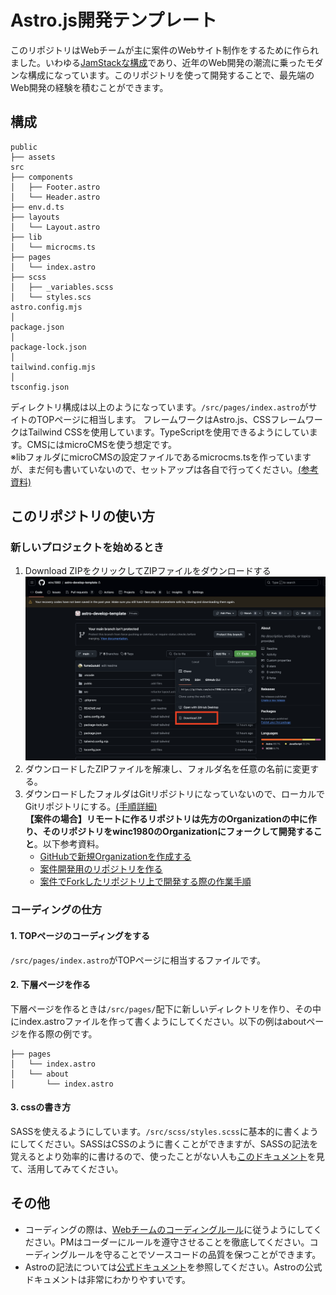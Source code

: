 # Astro.js開発テンプレート
このリポジトリはWebチームが主に案件のWebサイト制作をするために作られました。いわゆる[JamStackな構成](https://blog.microcms.io/jamstack-introduction/)であり、近年のWeb開発の潮流に乗ったモダンな構成になっています。このリポジトリを使って開発することで、最先端のWeb開発の経験を積むことができます。

## 構成
```
public
├── assets
src
├── components
│   ├── Footer.astro
│   └── Header.astro
├── env.d.ts
├── layouts
│   └── Layout.astro
├── lib
│   └── microcms.ts
├── pages
│   └── index.astro
├── scss
│   ├── _variables.scss
│   └── styles.scs
astro.config.mjs
│
package.json
│
package-lock.json
│
tailwind.config.mjs
│
tsconfig.json
```
ディレクトリ構成は以上のようになっています。``/src/pages/index.astro``がサイトのTOPページに相当します。
フレームワークはAstro.js、CSSフレームワークはTailwind CSSを使用しています。TypeScriptを使用できるようにしています。CMSにはmicroCMSを使う想定です。<br />
※libフォルダにmicroCMSの設定ファイルであるmicrocms.tsを作っていますが、まだ何も書いていないので、セットアップは各自で行ってください。[(参考資料)](https://blog.microcms.io/astro-microcms-introduction/)

## このリポジトリの使い方
### 新しいプロジェクトを始めるとき
1. Download ZIPをクリックしてZIPファイルをダウンロードする![](/public/assets/capture1.png)
2. ダウンロードしたZIPファイルを解凍し、フォルダ名を任意の名前に変更する。
3. ダウンロードしたフォルダはGitリポジトリになっていないので、ローカルでGitリポジトリにする。[(手順詳細)](https://quartz-broker-36d.notion.site/Git-git-init-12155209844380dc9dedc04db34f84fa?pvs=4)<br />**【案件の場合】リモートに作るリポジトリは先方のOrganizationの中に作り、そのリポジトリをwinc1980のOrganizationにフォークして開発すること**。以下参考資料。
   * [GitHubで新規Organizationを作成する](https://quartz-broker-36d.notion.site/GitHub-Organization-1215520984438061895cfa08978cbbf0?pvs=4)
   * [案件開発用のリポジトリを作る](https://quartz-broker-36d.notion.site/121552098443805bb20bc406c8b31fb6?pvs=4)
   * [案件でForkしたリポジトリ上で開発する際の作業手順](https://quartz-broker-36d.notion.site/Fork-12255209844380af8a45c299a2a44f3d?pvs=4)

### コーディングの仕方
#### 1. TOPページのコーディングをする
``/src/pages/index.astro``がTOPページに相当するファイルです。
#### 2. 下層ページを作る
下層ページを作るときは``/src/pages/``配下に新しいディレクトリを作り、その中にindex.astroファイルを作って書くようにしてください。以下の例はaboutページを作る際の例です。
```
├── pages
│   └── index.astro
│   └── about
│       └── index.astro
``` 
#### 3. cssの書き方
SASSを使えるようにしています。``/src/scss/styles.scss``に基本的に書くようにしてください。SASSはCSSのように書くことができますが、SASSの記法を覚えるとより効率的に書けるので、使ったことがない人も[このドキュメント]()を見て、活用してみてください。

## その他
* コーディングの際は、[Webチームのコーディングルール](https://quartz-broker-36d.notion.site/Web-HTML-CSS-4cbfbb521256476b80e6aea309cb4920?pvs=4)に従うようにしてください。PMはコーダーにルールを遵守させることを徹底してください。コーディングルールを守ることでソースコードの品質を保つことができます。
* Astroの記法については[公式ドキュメント](https://docs.astro.build/ja/getting-started/)を参照してください。Astroの公式ドキュメントは非常にわかりやすいです。